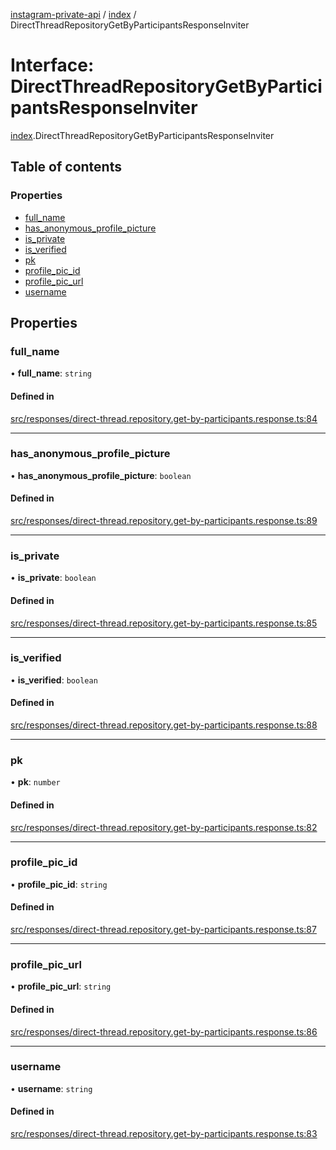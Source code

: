 [instagram-private-api](../../README.md) / [index](../../modules/index.md) / DirectThreadRepositoryGetByParticipantsResponseInviter

# Interface: DirectThreadRepositoryGetByParticipantsResponseInviter

[index](../../modules/index.md).DirectThreadRepositoryGetByParticipantsResponseInviter

## Table of contents

### Properties

- [full\_name](DirectThreadRepositoryGetByParticipantsResponseInviter.md#full_name)
- [has\_anonymous\_profile\_picture](DirectThreadRepositoryGetByParticipantsResponseInviter.md#has_anonymous_profile_picture)
- [is\_private](DirectThreadRepositoryGetByParticipantsResponseInviter.md#is_private)
- [is\_verified](DirectThreadRepositoryGetByParticipantsResponseInviter.md#is_verified)
- [pk](DirectThreadRepositoryGetByParticipantsResponseInviter.md#pk)
- [profile\_pic\_id](DirectThreadRepositoryGetByParticipantsResponseInviter.md#profile_pic_id)
- [profile\_pic\_url](DirectThreadRepositoryGetByParticipantsResponseInviter.md#profile_pic_url)
- [username](DirectThreadRepositoryGetByParticipantsResponseInviter.md#username)

## Properties

### full\_name

• **full\_name**: `string`

#### Defined in

[src/responses/direct-thread.repository.get-by-participants.response.ts:84](https://github.com/Nerixyz/instagram-private-api/blob/0e0721c/src/responses/direct-thread.repository.get-by-participants.response.ts#L84)

___

### has\_anonymous\_profile\_picture

• **has\_anonymous\_profile\_picture**: `boolean`

#### Defined in

[src/responses/direct-thread.repository.get-by-participants.response.ts:89](https://github.com/Nerixyz/instagram-private-api/blob/0e0721c/src/responses/direct-thread.repository.get-by-participants.response.ts#L89)

___

### is\_private

• **is\_private**: `boolean`

#### Defined in

[src/responses/direct-thread.repository.get-by-participants.response.ts:85](https://github.com/Nerixyz/instagram-private-api/blob/0e0721c/src/responses/direct-thread.repository.get-by-participants.response.ts#L85)

___

### is\_verified

• **is\_verified**: `boolean`

#### Defined in

[src/responses/direct-thread.repository.get-by-participants.response.ts:88](https://github.com/Nerixyz/instagram-private-api/blob/0e0721c/src/responses/direct-thread.repository.get-by-participants.response.ts#L88)

___

### pk

• **pk**: `number`

#### Defined in

[src/responses/direct-thread.repository.get-by-participants.response.ts:82](https://github.com/Nerixyz/instagram-private-api/blob/0e0721c/src/responses/direct-thread.repository.get-by-participants.response.ts#L82)

___

### profile\_pic\_id

• **profile\_pic\_id**: `string`

#### Defined in

[src/responses/direct-thread.repository.get-by-participants.response.ts:87](https://github.com/Nerixyz/instagram-private-api/blob/0e0721c/src/responses/direct-thread.repository.get-by-participants.response.ts#L87)

___

### profile\_pic\_url

• **profile\_pic\_url**: `string`

#### Defined in

[src/responses/direct-thread.repository.get-by-participants.response.ts:86](https://github.com/Nerixyz/instagram-private-api/blob/0e0721c/src/responses/direct-thread.repository.get-by-participants.response.ts#L86)

___

### username

• **username**: `string`

#### Defined in

[src/responses/direct-thread.repository.get-by-participants.response.ts:83](https://github.com/Nerixyz/instagram-private-api/blob/0e0721c/src/responses/direct-thread.repository.get-by-participants.response.ts#L83)

